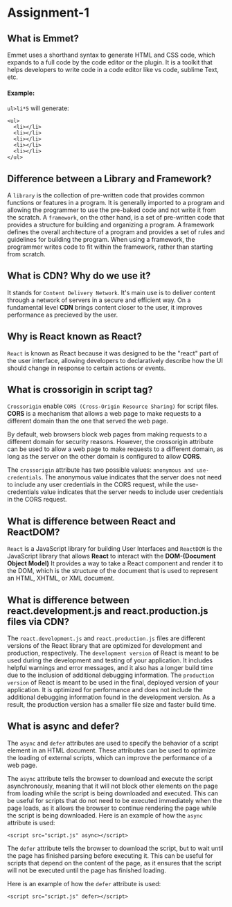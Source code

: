 # Assignment-1

## What is Emmet?

Emmet uses a shorthand syntax to generate HTML and CSS code, which expands to a full code by the code editor or the plugin. It is a toolkit that helps developers to write code in a code editor like vs code, sublime Text, etc.

#### Example:

`ul>li*5` will generate:

```
<ul>
  <li></li>
  <li></li>
  <li></li>
  <li></li>
  <li></li>
</ul>
```

## Difference between a Library and Framework?

A `library` is the collection of pre-written code that provides common functions or features in a program. It is generally imported to a program and allowing the programmer to use the pre-baked code and not write it from the scratch.
A `framework`, on the other hand, is a set of pre-written code that provides a structure for building and organizing a program. A framework defines the overall architecture of a program and provides a set of rules and guidelines for building the program. When using a framework, the programmer writes code to fit within the framework, rather than starting from scratch.

## What is CDN? Why do we use it?

It stands for `Content Delivery Network`. It's main use is to deliver content through a network of servers in a secure and efficient way. On a fundamental level **CDN** brings content closer to the user, it improves performance as precieved by the user.

## Why is React known as React?

`React` is known as React because it was designed to be the "react" part of the user interface, allowing developers to declaratively describe how the UI should change in response to certain actions or events.

## What is crossorigin in script tag?

`Crossorigin` enable `CORS (Cross-Origin Resource Sharing)` for script files. **CORS** is a mechanism that allows a web page to make requests to a different domain than the one that served the web page.

By default, web browsers block web pages from making requests to a different domain for security reasons. However, the crossorigin attribute can be used to allow a web page to make requests to a different domain, as long as the server on the other domain is configured to allow **CORS**.

The `crossorigin` attribute has two possible values: `anonymous and use-credentials`. The anonymous value indicates that the server does not need to include any user credentials in the CORS request, while the use-credentials value indicates that the server needs to include user credentials in the CORS request.

## What is difference between React and ReactDOM?
`React` is a JavaScript library for building User Interfaces and `ReactDOM` is the JavaScript library that allows **React** to interact with the **DOM-(Document Object Model)**
 It provides a way to take a React component and render it to the DOM, which is the structure of the document that is used to represent an HTML, XHTML, or XML document.
 
## What is difference between react.development.js and react.production.js files via CDN?

 The `react.development.js` and `react.production.js` files are different versions of the React library that are optimized for development and production, respectively.
The `development version` of React is meant to be used during the development and testing of your application. It includes helpful warnings and error messages, and it also has a longer build time due to the inclusion of additional debugging information.
The `production version` of React is meant to be used in the final, deployed version of your application. It is optimized for performance and does not include the additional debugging information found in the development version. As a result, the production version has a smaller file size and faster build time.

## What is async and defer?

The `async` and `defer` attributes are used to specify the behavior of a script element in an HTML document. These attributes can be used to optimize the loading of external scripts, which can improve the performance of a web page.

The `async` attribute tells the browser to download and execute the script asynchronously, meaning that it will not block other elements on the page from loading while the script is being downloaded and executed. This can be useful for scripts that do not need to be executed immediately when the page loads, as it allows the browser to continue rendering the page while the script is being downloaded.
Here is an example of how the `async` attribute is used:
```
<script src="script.js" async></script> 
```
The `defer` attribute tells the browser to download the script, but to wait until the page has finished parsing before executing it. This can be useful for scripts that depend on the content of the page, as it ensures that the script will not be executed until the page has finished loading.

Here is an example of how the `defer` attribute is used:
```
<script src="script.js" defer></script>
```